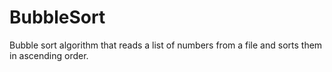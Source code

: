 # BubbleSort
Bubble sort algorithm that reads a list of numbers from a file and sorts them in ascending order.
